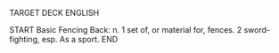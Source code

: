 TARGET DECK
ENGLISH

START
Basic
Fencing
Back: n. 1 set of, or material for, fences. 2 sword-fighting, esp. As a sport.
END

